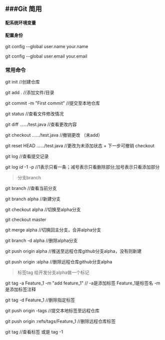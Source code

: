 ###Git 简用
---
#### 配系统环境变量

#### 配置身份

git config --global user.name  your.name

git config --global user.email  your.email

### 常用命令


git init  //创建仓库

git add .   //添加文件/目录

git commit -m "First commit"  //提交至本地仓库

git status  //查看文件修改情况

git diff   ……/test.java   //查看更改内容 

git checkout  ……/test.java  //撤销更改 （未add）

git reset HEAD ……/test.java  //更改为未添加状态  + 下一步可撤销 checkout

git log   //查看提交记录

git log  $id$   -1 -p  //1表示只看一条；减号表示只看删除部分;加号表示只看添加部分

>分支branch

git branch   //查看当前分支

git branch alpha  //新建分支

git checkout alpha  //切换至alpha分支

git checkout master 

git merge alpha  //切换回主分支，合并alpha分支

git branch -d alpha  //删除alpha分支

git push origin alpha  //推送至远程仓库github分支alpha，没有则新建

git push origin :alpha //删除远程仓库github分支alpha

>标签tag  给开发分支alpha做一个标记

git tag -a Feature_1 -m "add feature_1"  // -a是添加标签 Feature_1是标签名  -m是添加标签注释

git tag -d Feature_1  //删除指定标签

git push origin -tags  //提交本地标签至远程仓库

git push origin :refs/tags/Feature_1  //删除远程仓库标签

git tag  //查看标签 或是 tag -1



